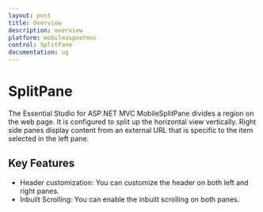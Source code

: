 ```yaml
---
layout: post
title: Overview
description: overview
platform: mobileaspnetmvc
control: SplitPane
documentation: ug
---
```


# SplitPane

The Essential Studio for ASP.NET MVC MobileSplitPane divides a region on the web page.  It is configured to split up the horizontal view vertically. Right side panes display content from an external URL that is specific to the item selected in the left pane. 

## Key Features

* Header customization: You can customize the header on both left and right panes.
* Inbuilt Scrolling: You can enable the inbuilt scrolling on both panes.




